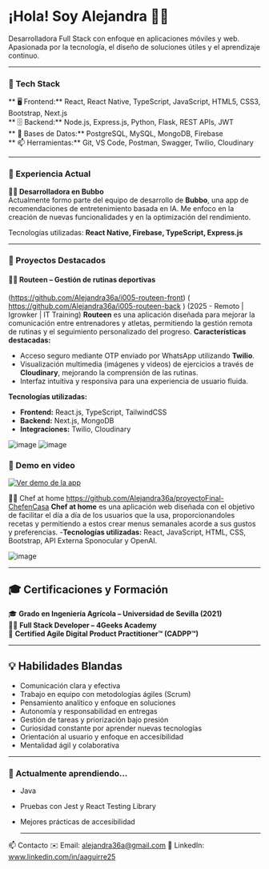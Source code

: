 
# ¡Hola! Soy Alejandra 👩‍💻  
Desarrolladora Full Stack con enfoque en aplicaciones móviles y web. Apasionada por la tecnología, el diseño de soluciones útiles y el aprendizaje continuo.

---


### 🚀 Tech Stack

** 🖥️ Frontend:** React, React Native, TypeScript, JavaScript, HTML5, CSS3, Bootstrap, Next.js  
** 🗄️ Backend:** Node.js, Express.js, Python, Flask, REST APIs, JWT  
** 🧠 Bases de Datos:** PostgreSQL, MySQL, MongoDB, Firebase  
** 📫 Herramientas:** Git, VS Code, Postman, Swagger, Twilio, Cloudinary

---


### 💼 Experiencia Actual

**👩‍💻 Desarrolladora en Bubbo**  
Actualmente formo parte del equipo de desarrollo de **Bubbo**, una app de recomendaciones de entretenimiento basada en IA. Me enfoco en la creación de nuevas funcionalidades y en la optimización del rendimiento.

Tecnologías utilizadas: **React Native, Firebase, TypeScript, Express.js**



---

### 🌟 Proyectos Destacados

#### 🏋️‍♂️ Routeen – Gestión de rutinas deportivas 
(https://github.com/Alejandra36a/i005-routeen-front)  ( https://github.com/Alejandra36a/i005-routeen-back )  (2025 - Remoto | Igrowker | IT Training)
  **Routeen** es una aplicación diseñada para mejorar la comunicación entre entrenadores y atletas, permitiendo la gestión remota de rutinas y el seguimiento personalizado del progreso.
  **Características destacadas:**
- Acceso seguro mediante OTP enviado por WhatsApp utilizando **Twilio**.
- Visualización multimedia (imágenes y videos) de ejercicios a través de **Cloudinary**, mejorando la comprensión de las rutinas.
- Interfaz intuitiva y responsiva para una experiencia de usuario fluida.

**Tecnologías utilizadas:**
- **Frontend:** React.js, TypeScript, TailwindCSS  
- **Backend:** Next.js, MongoDB  
- **Integraciones:** Twilio, Cloudinary

  
![image](https://github.com/user-attachments/assets/21397e73-8475-43f5-a07b-e7dd1f21c5f1)
![image](https://github.com/user-attachments/assets/a195d302-4929-4c73-b15b-d6f0cf60712b)


### 🎥 Demo en video

[![Ver demo de la app](https://img.youtube.com/vi/fbrF_uUdbdY/0.jpg)](https://www.youtube.com/watch?v=fbrF_uUdbdY)





   👩‍🍳 Chef at home https://github.com/Alejandra36a/proyectoFinal-ChefenCasa 
  **Chef at home** es una aplicación web diseñada con el objetivo de facilitar el día a día de los usuarios que la usa, proporcionandoles recetas y permitiendo a estos crear menus semanales acorde a sus gustos y preferencias. 
  -**Tecnologías utilizadas:**
  React, JavaScript, HTML, CSS, Bootstrap, API Externa Sponocular y OpenAI. 
  
  
  ![image](https://github.com/user-attachments/assets/e7e2611c-77eb-4d75-9b07-13d9fa3f2faf)

  
  ---

## 🎓 Certificaciones y Formación

🎓 **Grado en Ingeniería Agrícola – Universidad de Sevilla (2021)**  
👩‍💻 **Full Stack Developer – 4Geeks Academy**  
📜 **Certified Agile Digital Product Practitioner™ (CADPP™)**

---

## 💡 Habilidades Blandas

- Comunicación clara y efectiva  
- Trabajo en equipo con metodologías ágiles (Scrum)  
- Pensamiento analítico y enfoque en soluciones  
- Autonomía y responsabilidad en entregas  
- Gestión de tareas y priorización bajo presión  
- Curiosidad constante por aprender nuevas tecnologías  
- Orientación al usuario y enfoque en accesibilidad  
- Mentalidad ágil y colaborativa

---
  


  ### 🌱 Actualmente aprendiendo...
- Java 
- Pruebas con Jest y React Testing Library
- Mejores prácticas de accesibilidad


  ---

📫 Contacto
   ✉️ Email: alejandra36a@gmail.com
   🔗 LinkedIn: www.linkedin.com/in/aaguirre25






<!--
**Alejandra36a/Alejandra36a** is a ✨ _special_ ✨ repository because its `README.md` (this file) appears on your GitHub profile.

Here are some ideas to get you started:

- 🔭 I’m currently working on ...
- 🌱 I’m currently learning ...
- 👯 I’m looking to collaborate on ...
- 🤔 I’m looking for help with ...
- 💬 Ask me about ...
- 📫 How to reach me: ...
- 😄 Pronouns: ...
- ⚡ Fun fact: ...
-->
